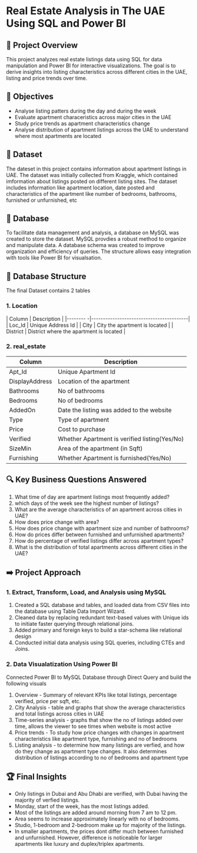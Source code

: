 # Real Estate Analysis in The UAE Using SQL and Power BI

## 🚀 Project Overview

This project analyzes real estate listings data using SQL for data manipulation and Power BI for interactive visualizations. The goal is to derive insights into listing characteristics across different cities in the UAE, listing and price trends over time.

## 🎯 Objectives 

- Analyse listing patters during the day and during the week
- Evaluate apartment characeristics across major cities in the UAE
- Study price trends as apartment characteristics change
- Analyse distribution of apartment listings across the UAE to understand where most apartments are located

## 📖 Dataset

The dateset in this project contains information about apartment listings in UAE. The dataset was initially collected from Kraggle, which contained imformation about listings posted on different listing sites. The dataset includes information like apartment location, date posted and characteristics of the apartment like number of bedrooms, bathrooms, furnished or unfurnished, etc

## 📁 Database

To facilitate data management and analysis, a database on MySQL was created to store the dataset. MySQL provdies a robust method to organize and manipulate data. A database schema was created to improve organization and efficiency of queries. The structure allows easy integration with tools like Power BI for visualsation.

## 📂 Database Structure

The final Dataset contains 2 tables 

### 1. Location
| Column   | Description                             |
|-------- -|-----------------------------------------|
| Loc_Id   | Unique Address Id                       |
| City     | City the apartment is located           |
| District | District where the apartment is located |

### 2. real_estate
| Column         | Description                                   |
|----------------|-----------------------------------------------|
| Apt_Id         | Unique Apartment Id                           |
| DisplayAddress | Location of the apartment                     |
| Bathrooms      | No of bathrooms                               |
| Bedrooms       | No of bedrooms                                |
| AddedOn        | Date the listing was added to the website     |
| Type           | Type of apartment                             |
| Price          | Cost to purchase                              |
| Verified       | Whether Apartment is verified listing(Yes/No) |
| SizeMin        | Area of the apartment (in Sqft)               |
| Furnishing     | Whether Apartment is furnished(Yes/No)        |

## 🔍 Key Business Questions Answered

1. What time of day are apartment listings most frequently added?
2. which days of the week see the highest number of listings?
3. What are the average characteristics of an apartment across cities in UAE?
4. How does price change with area?
5. How does price change with apartment size and number of bathrooms?
6. How do prices differ between furnished and unfurnished apartments?
7. How do percentage of verified listings differ across apartment types?
8. What is the distribution of total apartments across different cities in the UAE?

## ➡️ Project Approach

### 1. Extract, Transform, Load, and Analysis using MySQL
1. Created a SQL database and tables, and loaded data from CSV files into the database using Table Data Import Wizard. 
2. Cleaned data by replacing redundant text-based values with Unique ids to initiate faster querying through relational joins.
4. Added primary and foreign keys to build a star-schema like relational design
5. Conducted initial data analysis using SQL queries, including CTEs and Joins.

### 2. Data Visualatization Using Power BI
Connected Power BI to MySQL Database through Direct Query and build the following visuals
1. Overview - Summary of relevant KPIs like total listings, percentage verified, price per sqft, etc.
2. City Analysis - table and graphs that show the average characteristics and total listings across cities in UAE
3. Time-series analysis - graphs that show the no of listings added over time, allows the viewer to see times when website is most active
4. Price trends - To study how price changes with changes in apartment characteristics like apartment type, furnishing and no of bedrooms
5. Listing analysis - to determine how many listings are verfied, and how do they change as apartment type changes. It also determines distribution of listings according to no of bedrooms and apartment type

## 🏆 Final Insights
- Only listings in Dubai and Abu Dhabi are verified, with Dubai having the majority of verfied listings.
- Monday, start of the week, has the most listings added.
- Most of the listings are added around morning from 7 am to 12 pm.
- Area seems to increase approximately linearly with no of bedrooms.
- Studio, 1-bedroom and 2-bedroom make up for majority of the listings.
- In smaller apartments, the prices dont differ much between furnished and unfurnished. However, difference is noticeable for larger apartments like luxury and duplex/triplex apartments.
